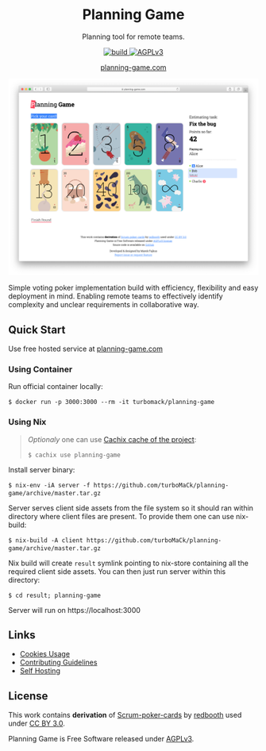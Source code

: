 <div align="center">
    <h1>Planning Game</h1>
    <p>Planning tool for remote teams.</p>
    <!-- Badges -->
    <a href="https://travis-ci.org/turboMaCk/planning-game">
        <img src="https://travis-ci.org/turboMaCk/planning-game.svg?branch=master" alt="build">
    </a>
    <a href="https://www.gnu.org/licenses/agpl-3.0.en.html">
        <img src="https://img.shields.io/badge/license-AGPLv3-brightgreen.svg" alt="AGPLv3">
    <a>
    <p><a href="http://planning-game.com">planning-game.com</a></p>
</div>

![screenshot](docs/screenshot.png)

Simple voting poker implementation build with efficiency,
flexibility and easy deployment in mind.
Enabling remote teams to effectively identify complexity
and unclear requirements in collaborative way.

## Quick Start

Use free hosted service at [planning-game.com](http://planning-game.com)

### Using Container

Run official container locally:

```shell
$ docker run -p 3000:3000 --rm -it turbomack/planning-game
```

### Using Nix

> *Optionaly* one can use [Cachix cache of the project](https://app.cachix.org/cache/planning-game):
>
> ```shell
> $ cachix use planning-game
> ```

Install server binary:

```
$ nix-env -iA server -f https://github.com/turboMaCk/planning-game/archive/master.tar.gz
```

Server serves client side assets from the file system so it should ran within directory
where client files are present. To provide them one can use nix-build:

```
$ nix-build -A client https://github.com/turboMaCk/planning-game/archive/master.tar.gz
```

Nix build will create `result` symlink pointing to nix-store containing all the required client side assets.
You can then just run server within this directory:

```
$ cd result; planning-game
```

Server will run on https://localhost:3000

## Links

- [Cookies Usage](docs/COOKIES.md)
- [Contributing Guidelines](CONTRIBUTING.md)
- [Self Hosting](docs/HOSTING.md)

## License

This work contains **derivation** of [Scrum-poker-cards](https://github.com/redbooth/Scrum-poker-cards)
by [redbooth](https://redbooth.com/) used under [CC BY 3.0](https://creativecommons.org/licenses/by/3.0/).

Planning Game is Free Software released under [AGPLv3](https://www.gnu.org/licenses/agpl-3.0.en.html).
